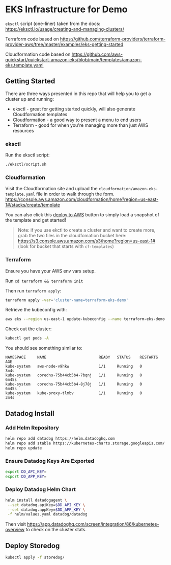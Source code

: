 # EKS Infrastructure for Demo

`eksctl` script (one-liner) taken from the docs: https://eksctl.io/usage/creating-and-managing-clusters/

Terraform code based on https://github.com/terraform-providers/terraform-provider-aws/tree/master/examples/eks-getting-started

Cloudformation code based on https://github.com/aws-quickstart/quickstart-amazon-eks/blob/main/templates/amazon-eks.template.yaml

## Getting Started

There are three ways presented in this repo that will help you to get a cluster up and running:

* eksctl - great for getting started quickly, will also generate Cloudformation templates
* Cloudformation - a good way to present a menu to end users
* Terraform - good for when you're managing more than just AWS resources

### eksctl

Run the eksctl script: 

```bash
./eksctl/script.sh
```

### Cloudformation

Visit the Cloudformation site and upload the `cloudformation/amazon-eks-template.yaml` file in order to walk through the form. https://console.aws.amazon.com/cloudformation/home?region=us-east-1#/stacks/create/template

You can also click this [deploy to AWS](https://console.aws.amazon.com/cloudformation/home?region=us-east-2#/stacks/new?stackName=First-EKS&templateURL=https://s3-external-1.amazonaws.com/cf-templates-k7u92ie5gn4v-us-east-1/2020315G2I-amazon-eks.template.yaml) button to simply load a snapshot of the template and get started!

> Note: if you use ekctl to create a cluster and want to create more, grab the two files in the cloudfomation bucket here: https://s3.console.aws.amazon.com/s3/home?region=us-east-1# (look for  bucket that starts with `cf-templates`)

### Terraform

Ensure you have your AWS env vars setup.

Run `cd terraform && terraform init`

Then run `terraform apply`:

```bash
terraform apply -var='cluster-name=terraform-eks-demo'
```

Retrieve the kubeconfig with:

```bash
aws eks --region us-east-1 update-kubeconfig --name terraform-eks-demo
```

Check out the cluster:
```bash
kubectl get pods -A
```

You should see something similar to:
```
NAMESPACE     NAME                       READY   STATUS    RESTARTS   AGE
kube-system   aws-node-v9hkw             1/1     Running   0          3m4s
kube-system   coredns-75b44cb5b4-7bqnj   1/1     Running   0          6m45s
kube-system   coredns-75b44cb5b4-8j78j   1/1     Running   0          6m45s
kube-system   kube-proxy-tlmbv           1/1     Running   0          3m4s
```

## Datadog Install

### Add Helm Repository

```bash
helm repo add datadog https://helm.datadoghq.com
helm repo add stable https://kubernetes-charts.storage.googleapis.com/
helm repo update
```

### Ensure Datadog Keys Are Exported

```bash
export DD_API_KEY=
export DD_APP_KEY=
```

### Deploy Datadog Helm Chart 

```bash
helm install datadogagent \
 --set datadog.apiKey=$DD_API_KEY \
 --set datadog.appKey=$DD_APP_KEY \
 -f helm/values.yaml datadog/datadog
```

Then visit https://app.datadoghq.com/screen/integration/86/kubernetes-overview
to check on the cluster stats. 

## Deploy Storedog

```bash
kubectl apply -f storedog/
```
